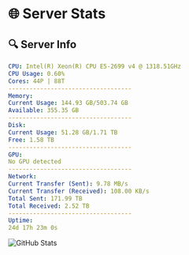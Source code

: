 # 🌐 Server Stats
## 🔍 Server Info
```yaml
CPU: Intel(R) Xeon(R) CPU E5-2699 v4 @ 1318.51GHz
CPU Usage: 0.60%
Cores: 44P | 88T
-----------------------------------
Memory:
Current Usage: 144.93 GB/503.74 GB
Available: 355.35 GB
-----------------------------------
Disk:
Current Usage: 51.28 GB/1.71 TB
Free: 1.58 TB
-----------------------------------
GPU:
No GPU detected
-----------------------------------
Network:
Current Transfer (Sent): 9.78 MB/s
Current Transfer (Received): 108.00 KB/s
Total Sent: 171.99 TB
Total Received: 2.52 TB
-----------------------------------
Uptime:
24d 17h 23m 0s
```
![GitHub Stats](https://img.shields.io/badge/Updated-2025-03-04_16:06:18-blue)